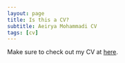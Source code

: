 ```yaml
---
layout: page
title: Is this a CV?
subtitle: Aeirya Mohammadi CV
tags: [cv]
---
```


Make sure to check out my CV at [here](https://aeirya.github.io/cv).

